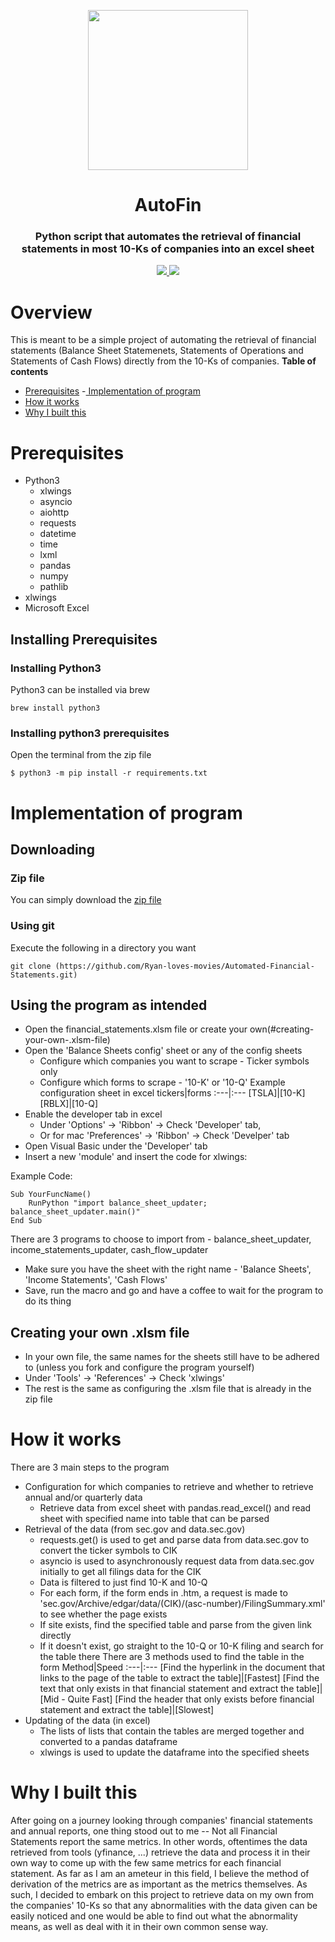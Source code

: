 <p align="center">
  <img style="-webkit-user-select: none; display: block; margin: auto; padding: env(safe-area-inset-top) env(safe-area-inset-right) env(safe-area-inset-bottom)   env(safe-area-inset-left); cursor: zoom-in;" src="https://mpng.subpng.com/20180610/kvb/kisspng-computer-icons-report-clip-art-fatality-analysis-reporting-system-5b1daa0cac57b9.3848326315286707327059.jpg" height = "256px" width = "256px">
  <h1 align="center">AutoFin</h1>
  <h3 align="center">Python script that automates the retrieval of financial statements in most 10-Ks of companies into an excel sheet</h3>
  <p align="center">
    <a href="https://lxml.de/index.html">
	    <img src="https://img.shields.io/badge/built%20with-lxml-green.svg" />
    </a>
    <a href="https://www.python.org/">
    	<img src="https://img.shields.io/badge/built%20with-Python3-red.svg" />
    </a>
  </p>
</p>

# Overview
This is meant to be a simple project of automating the retrieval of financial statements (Balance Sheet Statemenets, Statements of Operations and Statements of Cash Flows) directly from the 10-Ks of companies.
**Table of contents**
- [Prerequisites](#prerequisites)
-[ Implementation of program](#implementation-of-program)
- [How it works](#how-it-works)
- [Why I built this](#why-I-built-this)

# Prerequisites
- Python3
  * xlwings
  * asyncio
  * aiohttp
  * requests
  * datetime
  * time
  * lxml
  * pandas
  * numpy
  * pathlib
- xlwings
- Microsoft Excel

## Installing Prerequisites

### Installing Python3
Python3 can be installed via brew
```
brew install python3
```

### Installing python3 prerequisites
Open the terminal from the zip file
```
$ python3 -m pip install -r requirements.txt
```

# Implementation of program

## Downloading
### Zip file
You can simply download the [zip file](https://github.com/Ryan-loves-movies/Automated-Financial-Statements/archive/refs/heads/master.zip) 

### Using git
Execute the following in a directory you want 

```
git clone (https://github.com/Ryan-loves-movies/Automated-Financial-Statements.git)
```

## Using the program as intended
- Open the financial_statements.xlsm file or create your own(#creating-your-own-.xlsm-file)
- Open the 'Balance Sheets config' sheet or any of the config sheets
  * Configure which companies you want to scrape - Ticker symbols only
  * Configure which forms to scrape - '10-K' or '10-Q'
Example configuration sheet in excel
tickers|forms
:---|:---
[TSLA]|[10-K]
[RBLX]|[10-Q]
- Enable the developer tab in excel 
  * Under 'Options' -> 'Ribbon' -> Check 'Developer' tab, 
  * Or for mac 'Preferences' -> 'Ribbon' -> Check 'Develper' tab
- Open Visual Basic under the 'Developer' tab
- Insert a new 'module' and insert the code for xlwings:

Example Code:
```
Sub YourFuncName()
    RunPython "import balance_sheet_updater; balance_sheet_updater.main()"
End Sub
```
There are 3 programs to choose to import from - balance_sheet_updater, income_statements_updater, cash_flow_updater

- Make sure you have the sheet with the right name - 'Balance Sheets', 'Income Statements', 'Cash Flows'
- Save, run the macro and go and have a coffee to wait for the program to do its thing

## Creating your own .xlsm file
- In your own file, the same names for the sheets still have to be adhered to (unless you fork and configure the program yourself)
- Under 'Tools' -> 'References' -> Check 'xlwings'
- The rest is the same as configuring the .xlsm file that is already in the zip file

# How it works
There are 3 main steps to the program
- Configuration for which companies to retrieve and whether to retrieve annual and/or quarterly data
  * Retrieve data from excel sheet with pandas.read_excel() and read sheet with specified name into table that can be parsed
- Retrieval of the data (from sec.gov and data.sec.gov)
  * requests.get() is used to get and parse data from data.sec.gov to convert the ticker symbols to CIK
  * asyncio is used to asynchronously request data from data.sec.gov initially to get all filings data for the CIK
  * Data is filtered to just find 10-K and 10-Q
  * For each form, if the form ends in .htm, a request is made to 'sec.gov/Archive/edgar/data/(CIK)/(asc-number)/FilingSummary.xml' to see whether the page exists
  * If site exists, find the specified table and parse from the given link directly
  * If it doesn't exist, go straight to the 10-Q or 10-K filing and search for the table there
There are 3 methods used to find the table in the form
Method|Speed
:---|:---
[Find the hyperlink in the document that links to the page of the table to extract the table]|[Fastest]
[Find the text that only exists in that financial statement and extract the table]|[Mid - Quite Fast]
[Find the header that only exists before financial statement and extract the table]|[Slowest]
- Updating of the data (in excel)
  * The lists of lists that contain the tables are merged together and converted to a pandas dataframe
  * xlwings is used to update the dataframe into the specified sheets

# Why I built this
After going on a journey looking through companies' financial statements and annual reports, one thing stood out to me -- Not all Financial Statements report the same metrics. 
In other words, oftentimes the data retrieved from tools (yfinance, ...) retrieve the data and process it in their own way to come up with the few same metrics for each financial statement. As far as I am an ameteur in this field, I believe the method of derivation of the metrics are as important as the metrics themselves. As such, I decided to embark on this project to retrieve data on my own from the companies' 10-Ks so that any abnormalities with the data given can be easily noticed and one would be able to find out what the abnormality means, as well as deal with it in their own common sense way.
